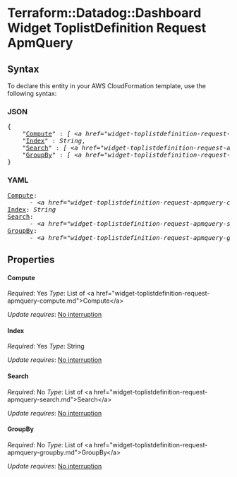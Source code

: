 # Terraform::Datadog::Dashboard Widget ToplistDefinition Request ApmQuery

## Syntax

To declare this entity in your AWS CloudFormation template, use the following syntax:

### JSON

<pre>
{
    "<a href="#compute" title="Compute">Compute</a>" : <i>[ &lt;a href=&#34;widget-toplistdefinition-request-apmquery-compute.md&#34;&gt;Compute&lt;/a&gt;, ... ]</i>,
    "<a href="#index" title="Index">Index</a>" : <i>String</i>,
    "<a href="#search" title="Search">Search</a>" : <i>[ &lt;a href=&#34;widget-toplistdefinition-request-apmquery-search.md&#34;&gt;Search&lt;/a&gt;, ... ]</i>,
    "<a href="#groupby" title="GroupBy">GroupBy</a>" : <i>[ &lt;a href=&#34;widget-toplistdefinition-request-apmquery-groupby.md&#34;&gt;GroupBy&lt;/a&gt;, ... ]</i>
}
</pre>

### YAML

<pre>
<a href="#compute" title="Compute">Compute</a>: <i>
      - &lt;a href=&#34;widget-toplistdefinition-request-apmquery-compute.md&#34;&gt;Compute&lt;/a&gt;</i>
<a href="#index" title="Index">Index</a>: <i>String</i>
<a href="#search" title="Search">Search</a>: <i>
      - &lt;a href=&#34;widget-toplistdefinition-request-apmquery-search.md&#34;&gt;Search&lt;/a&gt;</i>
<a href="#groupby" title="GroupBy">GroupBy</a>: <i>
      - &lt;a href=&#34;widget-toplistdefinition-request-apmquery-groupby.md&#34;&gt;GroupBy&lt;/a&gt;</i>
</pre>

## Properties

#### Compute

_Required_: Yes
_Type_: List of &lt;a href=&#34;widget-toplistdefinition-request-apmquery-compute.md&#34;&gt;Compute&lt;/a&gt;

_Update requires_: [No interruption](https://docs.aws.amazon.com/AWSCloudFormation/latest/UserGuide/using-cfn-updating-stacks-update-behaviors.html#update-no-interrupt)

#### Index

_Required_: Yes
_Type_: String

_Update requires_: [No interruption](https://docs.aws.amazon.com/AWSCloudFormation/latest/UserGuide/using-cfn-updating-stacks-update-behaviors.html#update-no-interrupt)

#### Search

_Required_: No
_Type_: List of &lt;a href=&#34;widget-toplistdefinition-request-apmquery-search.md&#34;&gt;Search&lt;/a&gt;

_Update requires_: [No interruption](https://docs.aws.amazon.com/AWSCloudFormation/latest/UserGuide/using-cfn-updating-stacks-update-behaviors.html#update-no-interrupt)

#### GroupBy

_Required_: No
_Type_: List of &lt;a href=&#34;widget-toplistdefinition-request-apmquery-groupby.md&#34;&gt;GroupBy&lt;/a&gt;

_Update requires_: [No interruption](https://docs.aws.amazon.com/AWSCloudFormation/latest/UserGuide/using-cfn-updating-stacks-update-behaviors.html#update-no-interrupt)

